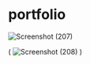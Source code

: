 # portfolio
![Screenshot (207)](https://user-images.githubusercontent.com/90108675/135515431-f7492b88-91ae-46d4-9223-0637f010a5cb.png)

(
![Screenshot (208)](https://user-images.githubusercontent.com/90108675/135515167-49e3e4db-fe6a-4ff5-a272-b17c32c07945.png)
)

